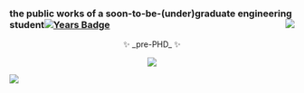 ### the public works of a soon-to-be-(under)graduate engineering student[![Years Badge](https://badges.pufler.dev/repos/melasq?style=social)](https://badges.pufler.dev)  <img align="right" src="https://komarev.com/ghpvc/?username=melasq&style=flat-square&color=ff69b4&label=victims"></img>
<p align="center">✨ _pre-PHD_ ✨ </p>
<p align="center"><a href="mailto:asgarim@pm.me"><img src="https://img.shields.io/badge/asgarim@pm.me-8B89CC?style=for-the-badge&logo=protonmail&logoColor=white"></img></a><p>

<!--MARKDOWN pm link [![protonmail](https://img.shields.io/badge/asgarim@pm.me-8B89CC?style=for-the-badge&logo=protonmail&logoColor=white)](mailto:asgarim@pm.me) -->


<!--START_SECTION:badges-->

<!--END_SECTION:badges-->


<!-- 
<h3 align="left">Connect with me:</h3>
<p align="left">
<a href="https://codepen.io/uqmelika" target="blank"><img align="center" src="https://raw.githubusercontent.com/rahuldkjain/github-profile-readme-generator/master/src/images/icons/Social/codepen.svg" alt="uqmelika" height="30" width="40" /></a>
<a href="https://linkedin.com/in/https://www.linkedin.com/in/melody-asghari" target="blank"><img align="center" src="https://raw.githubusercontent.com/rahuldkjain/github-profile-readme-generator/master/src/images/icons/Social/linked-in-alt.svg" alt="https://www.linkedin.com/in/melody-asghari" height="30" width="40" /></a>
<a href="https://codesandbox.com/melasq" target="blank"><img align="center" src="https://cdn.jsdelivr.net/npm/simple-icons@3.0.1/icons/codesandbox.svg" alt="melasq" height="30" width="40" /></a>

![dockerbadge](https://img.shields.io/badge/mdockerq-2CA5E0?style=for-the-badge&logo=docker&logoColor=white) -->

![](https://hit.yhype.me/github/profile?user_id=44324191)
